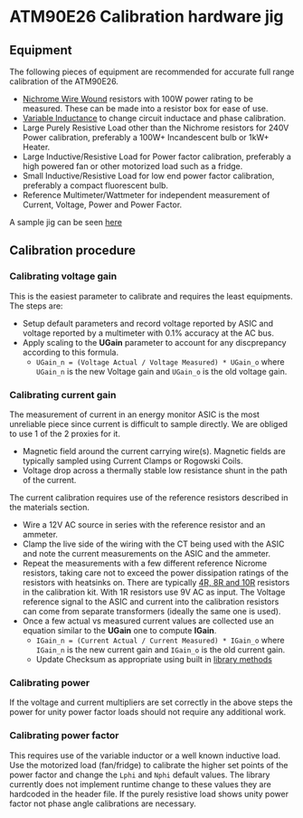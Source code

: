 # ATM90E26 Calibration hardware jig

## Equipment

The following pieces of equipment are recommended for accurate full range calibration of the ATM90E26.

- [Nichrome Wire Wound](https://eepower.com/resistor-guide/resistor-materials/wirewound-resistor/#) resistors with 100W power rating to be measured. These can be made into a resistor box for ease of use.
- [Variable Inductance](https://www.allaboutcircuits.com/textbook/experiments/chpt-4/variable-inductor/) to change circuit inductace and phase calibration.
- Large Purely Resistive Load other than the Nichrome resistors for 240V Power calibration, preferably a 100W+ Incandescent bulb or 1kW+ Heater.
- Large Inductive/Resistive Load for Power factor calibration, preferably a high powered fan or other motorized load such as a fridge.
- Small Inductive/Resistive Load for low end power factor calibration, preferably a compact fluorescent bulb.
- Reference Multimeter/Wattmeter for independent measurement of Current, Voltage, Power and Power Factor.

A sample jig can be seen [here](
https://twitter.com/MaxClerkwell/status/1315005293328297989?s=20)

## Calibration procedure

### Calibrating voltage gain

This is the easiest parameter to calibrate and requires the least equipments. The steps are:

- Setup default parameters and record voltage reported by ASIC and voltage reported by a multimeter with 0.1% accuracy at the AC bus.
- Apply scaling to the **UGain** parameter to account for any discprepancy according to this formula.
    - `UGain_n = (Voltage Actual / Voltage Measured) * UGain_o` where `UGain_n` is the new Voltage gain and `UGain_o` is the old voltage gain.

### Calibrating current gain

The measurement of current in an energy monitor ASIC is the most unreliable piece since current is difficult to sample directly. We are obliged to use 1 of the 2 proxies for it.

- Magnetic field around the current carrying wire(s). Magnetic fields are typically sampled using Current Clamps or Rogowski Coils.
- Voltage drop across a thermally stable low resistance shunt in the path of the current.

The current calibration requires use of the reference resistors described in the materials section. 

- Wire a 12V AC source in series with the reference resistor and an ammeter. 
- Clamp the live side of the wiring with the CT being used with the ASIC and note the current measurements on the ASIC and the ammeter.
- Repeat the measurements with a few different reference Nicrome resistors, taking care not to exceed the power dissipation ratings of the resistors with heatsinks on. There are typically [4R, 8R and 10R](https://au.banggood.com/100W-Watt-Power-Metal-Shell-Case-Wirewound-Resistor-p-89494.html?ID=49543&cur_warehouse=CN) resistors in the calibration kit. With 1R resistors use 9V AC as input. The Voltage reference signal to the ASIC and current into the calibration resistors can come from separate transformers (ideally the same one is used).
- Once a few actual vs measured current values are collected use an equation similar to the **UGain** one to compute **IGain**.
    - `IGain_n = (Current Actual / Current Measured) * IGain_o` where `IGain_n` is the new current gain and `IGain_o` is the old current gain.
    - Update Checksum as appropriate using built in [library methods](./Calibration_Software.md)

### Calibrating power

If the voltage and current multipliers are set correctly in the above steps the power for unity power factor loads should not require any additional work.

### Calibrating power factor

This requires use of the variable inductor or a well known inductive load. Use the motorized load (fan/fridge) to calibrate the higher set points of the power factor and change the `Lphi` and `Nphi` default values. The library currently does not implement runtime change to these values they are hardcoded in the header file. If the purely resistive load shows unity power factor not phase angle calibrations are necessary.
